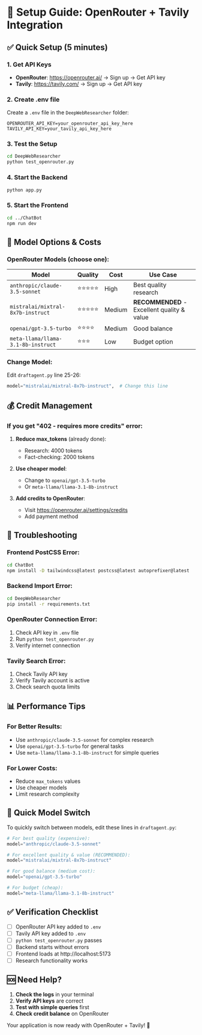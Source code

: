 # 🚀 Setup Guide: OpenRouter + Tavily Integration

## ✅ **Quick Setup (5 minutes)**

### 1. **Get API Keys**
- **OpenRouter**: https://openrouter.ai/ → Sign up → Get API key
- **Tavily**: https://tavily.com/ → Sign up → Get API key

### 2. **Create .env file**
Create a `.env` file in the `DeepWebResearcher` folder:
```env
OPENROUTER_API_KEY=your_openrouter_api_key_here
TAVILY_API_KEY=your_tavily_api_key_here
```

### 3. **Test the Setup**
```bash
cd DeepWebResearcher
python test_openrouter.py
```

### 4. **Start the Backend**
```bash
python app.py
```

### 5. **Start the Frontend**
```bash
cd ../ChatBot
npm run dev
```

## 🔧 **Model Options & Costs**

### **OpenRouter Models (choose one):**

| Model | Quality | Cost | Use Case |
|-------|---------|------|----------|
| `anthropic/claude-3.5-sonnet` | ⭐⭐⭐⭐⭐ | High | Best quality research |
| `mistralai/mixtral-8x7b-instruct` | ⭐⭐⭐⭐⭐ | Medium | **RECOMMENDED** - Excellent quality & value |
| `openai/gpt-3.5-turbo` | ⭐⭐⭐⭐ | Medium | Good balance |
| `meta-llama/llama-3.1-8b-instruct` | ⭐⭐⭐ | Low | Budget option |

### **Change Model:**
Edit `draftagent.py` line 25-26:
```python
model="mistralai/mixtral-8x7b-instruct",  # Change this line
```

## 💰 **Credit Management**

### **If you get "402 - requires more credits" error:**

1. **Reduce max_tokens** (already done):
   - Research: 4000 tokens
   - Fact-checking: 2000 tokens

2. **Use cheaper model**:
   - Change to `openai/gpt-3.5-turbo`
   - Or `meta-llama/llama-3.1-8b-instruct`

3. **Add credits to OpenRouter**:
   - Visit https://openrouter.ai/settings/credits
   - Add payment method

## 🐛 **Troubleshooting**

### **Frontend PostCSS Error:**
```bash
cd ChatBot
npm install -D tailwindcss@latest postcss@latest autoprefixer@latest
```

### **Backend Import Error:**
```bash
cd DeepWebResearcher
pip install -r requirements.txt
```

### **OpenRouter Connection Error:**
1. Check API key in `.env` file
2. Run `python test_openrouter.py`
3. Verify internet connection

### **Tavily Search Error:**
1. Check Tavily API key
2. Verify Tavily account is active
3. Check search quota limits

## 📊 **Performance Tips**

### **For Better Results:**
- Use `anthropic/claude-3.5-sonnet` for complex research
- Use `openai/gpt-3.5-turbo` for general tasks
- Use `meta-llama/llama-3.1-8b-instruct` for simple queries

### **For Lower Costs:**
- Reduce `max_tokens` values
- Use cheaper models
- Limit research complexity

## 🔄 **Quick Model Switch**

To quickly switch between models, edit these lines in `draftagent.py`:

```python
# For best quality (expensive):
model="anthropic/claude-3.5-sonnet"

# For excellent quality & value (RECOMMENDED):
model="mistralai/mixtral-8x7b-instruct"

# For good balance (medium cost):
model="openai/gpt-3.5-turbo"

# For budget (cheap):
model="meta-llama/llama-3.1-8b-instruct"
```

## ✅ **Verification Checklist**

- [ ] OpenRouter API key added to `.env`
- [ ] Tavily API key added to `.env`
- [ ] `python test_openrouter.py` passes
- [ ] Backend starts without errors
- [ ] Frontend loads at http://localhost:5173
- [ ] Research functionality works

## 🆘 **Need Help?**

1. **Check the logs** in your terminal
2. **Verify API keys** are correct
3. **Test with simple queries** first
4. **Check credit balance** on OpenRouter

Your application is now ready with OpenRouter + Tavily! 🎉 